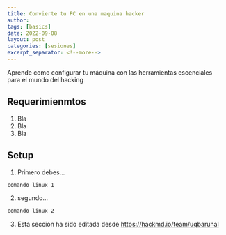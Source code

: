 ```yaml
---
title: Convierte tu PC en una maquina hacker
author: 
tags: [basics]
date: 2022-09-08
layout: post
categories: [sesiones]
excerpt_separator: <!--more-->
---
```

Aprende como configurar tu máquina con las herramientas escenciales para el mundo del hacking
<!--more-->

## Requerimienmtos
1. Bla
1. Bla
1. Bla

## Setup
1. Primero debes...
```bash
comando linux 1
```

2. segundo...
```bash
comando linux 2
```

3. Esta sección ha sido editada desde https://hackmd.io/team/uqbarunal